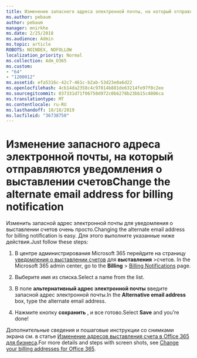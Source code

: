 ```yaml
---
title: Изменение запасного адреса электронной почты, на который отправляются уведомления о выставлении счетов
ms.author: pebaum
author: pebaum
manager: mnirkhe
ms.date: 2/25/2018
ms.audience: Admin
ms.topic: article
ROBOTS: NOINDEX, NOFOLLOW
localization_priority: Normal
ms.collection: Adm_O365
ms.custom:
- "64"
- "1200012"
ms.assetid: efa5316c-42c7-461c-b2ab-53d23e0a6d22
ms.openlocfilehash: 4cb14da2358c4c97814b881de63214fe97f0c2ee
ms.sourcegitcommit: 037331d71f06750d972c0b6278b23bb15c4806ca
ms.translationtype: MT
ms.contentlocale: ru-RU
ms.lasthandoff: 10/18/2019
ms.locfileid: "36738750"
---
```

# <a name="change-the-alternate-email-address-for-billing-notification"></a><span data-ttu-id="b0c1f-102">Изменение запасного адреса электронной почты, на который отправляются уведомления о выставлении счетов</span><span class="sxs-lookup"><span data-stu-id="b0c1f-102">Change the alternate email address for billing notification</span></span>

<span data-ttu-id="b0c1f-103">Изменить запасной адрес электронной почты для уведомления о выставлении счетов очень просто.</span><span class="sxs-lookup"><span data-stu-id="b0c1f-103">Changing the alternate email address for billing notification is easy.</span></span> <span data-ttu-id="b0c1f-104">Для этого выполните указанные ниже действия.</span><span class="sxs-lookup"><span data-stu-id="b0c1f-104">Just follow these steps:</span></span>
  
1. <span data-ttu-id="b0c1f-105">В центре администрирования Microsoft 365 перейдите на страницу [уведомления о выставлении счетов](https://go.microsoft.com/fwlink/p/?linkid=853212) для **выставления** \>счетов.  </span><span class="sxs-lookup"><span data-stu-id="b0c1f-105">In the Microsoft 365 admin center, go to the **Billing** \>  [Billing Notifications](https://go.microsoft.com/fwlink/p/?linkid=853212) page.</span></span>

2. <span data-ttu-id="b0c1f-106">Выберите имя из списка.</span><span class="sxs-lookup"><span data-stu-id="b0c1f-106">Select a name from the list.</span></span>

3. <span data-ttu-id="b0c1f-107">В поле **альтернативный адрес электронной почты** введите запасной адрес электронной почты.</span><span class="sxs-lookup"><span data-stu-id="b0c1f-107">In the **Alternative email address** box, type the alternate email address.</span></span>

4. <span data-ttu-id="b0c1f-108">Нажмите кнопку **сохранить** , и все готово.</span><span class="sxs-lookup"><span data-stu-id="b0c1f-108">Select **Save** and you're done!</span></span>

<span data-ttu-id="b0c1f-109">Дополнительные сведения и пошаговые инструкции со снимками экрана см. в статье [Изменение адресов выставления счета в Office 365 для бизнеса](https://docs.microsoft.com/office365/admin/subscriptions-and-billing/change-your-billing-addresses).</span><span class="sxs-lookup"><span data-stu-id="b0c1f-109">For more details and steps with screen shots, see [Change your billing addresses for Office 365](https://docs.microsoft.com/office365/admin/subscriptions-and-billing/change-your-billing-addresses).</span></span>
  